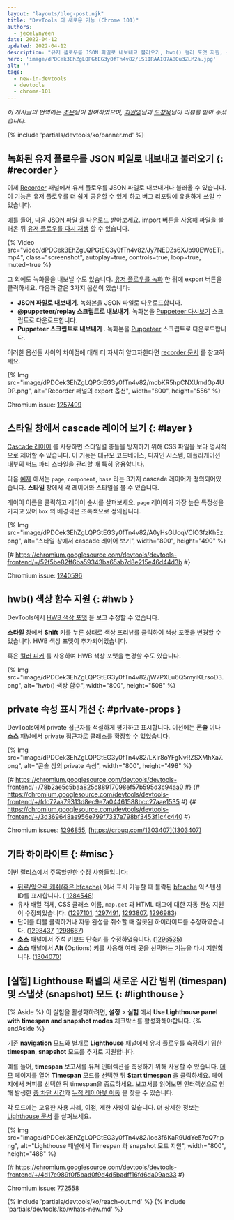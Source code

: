 ```yaml
---
layout: "layouts/blog-post.njk"
title: "DevTools 의 새로운 기능 (Chrome 101)"
authors:
  - jecelynyeen
date: 2022-04-12
updated: 2022-04-12
description: "유저 플로우를 JSON 파일로 내보내고 불러오기, hwb() 컬러 포맷 지원, 스타일 창에서 cascade 레이어 보기 등"
hero: 'image/dPDCek3EhZgLQPGtEG3y0fTn4v82/LS1IRAAIO7A8Qu3ZLM2a.jpg'
alt: ''
tags:
  - new-in-devtools
  - devtools
  - chrome-101
---
```


*이 게시글의 번역에는 [조은](https://developers.google.com/community/experts/directory/profile/profile-eun-cho)님이 참여하였으며, [최원영](https://www.linkedin.com/in/toruchoi)님과 [도창욱](https://developers.google.com/community/experts/directory/profile/profile-changwook-doh)님이 리뷰를 맡아 주셨습니다.*

{% include 'partials/devtools/ko/banner.md' %}

## 녹화된 유저 플로우를 JSON 파일로 내보내고 불러오기 {: #recorder }

이제 [Recorder](/docs/devtools/recorder) 패널에서 유저 플로우를 JSON 파일로 내보내거나 불러올 수 있습니다. 이 기능은 유저 플로우를 더 쉽게 공유할 수 있게 하고 버그 리포팅에 유용하게 쓰일 수 있습니다.

에를 들어, 다음 [JSON 파일](https://storage.googleapis.com/web-dev-uploads/file/dPDCek3EhZgLQPGtEG3y0fTn4v82/vzQbv2rUfTz2DEmx06Gv.json) 을 다운로드 받아보세요. import 버튼을 사용해 파일을 불러온 뒤 [유저 플로우를 다시 재생](/docs/devtools/recorder/#replay) 할 수 있습니다.

{% Video src="video/dPDCek3EhZgLQPGtEG3y0fTn4v82/Jy7NEDZs6XJb90EWqETj.mp4", class="screenshot", autoplay=true, controls=true, loop=true, muted=true %}

그 외에도 녹화물을 내보낼 수도 있습니다. [유저 플로우를 녹화](/docs/devtools/recorder/#record) 한 뒤에 export 버튼을 클릭하세요. 다음과 같은 3가지 옵션이 있습니다:

- **JSON 파일로 내보내기**. 녹화본을 JSON 파일로 다운로드합니다.
- **@puppeteer/replay 스크립트로 내보내기**. 녹화본을 [Puppeteer 다시보기](https://github.com/puppeteer/replay) 스크립트로 다운로드합니다. 
- **Puppeteer 스크립트로 내보내기** . 녹화본을 [Puppeteer](https://pptr.dev/) 스크립트로 다운로드합니다.

이러한 옵션들 사이의 차이점에 대해 더 자세히 알고자한다면 [recorder 문서](/docs/devtools/recorder/#export-flows) 를 참고하세요.

{% Img src="image/dPDCek3EhZgLQPGtEG3y0fTn4v82/mcbKR5hpCNXUmdGp4UDP.png", alt="Recorder 패널의 export 옵션", width="800", height="556" %}

Chromium issue: [1257499](https://crbug.com/1257499)


## 스타일 창에서 cascade 레이어 보기 {: #layer }

[Cascade 레이어](/blog/cascade-layers/) 를 사용하면 스타일별 충돌을 방지하기 위해 CSS 파일을 보다 명시적으로 제어할 수 있습니다. 이 기능은 대규모 코드베이스, 디자인 시스템, 애플리케이션 내부의 써드 파티 스타일을 관리할 때 특히 유용합니다.

다음 [예제](https://jec.fyi/demo/cascade-layer) 에서는 `page`, `component`, `base` 라는 3가지 cascade 레이어가 정의되어있습니다. **스타일** 창에서 각 레이어와 스타일을 볼 수 있습니다.

레이어 이름을 클릭하고 레이어 순서를 살펴보세요. `page` 레이어가 가장 높은 특정성을 가지고 있어 `box` 의 배경색은 초록색으로 정의됩니다.

{% Img src="image/dPDCek3EhZgLQPGtEG3y0fTn4v82/A0yHsGUcqVCIO3fzKhEz.png", alt="스타일 창에서 cascade 레이어 보기", width="800", height="490" %}

{# https://chromium.googlesource.com/devtools/devtools-frontend/+/52f5be82ff6ba59343ba65ab7d8e215e46d44d3b #}

Chromium issue: [1240596](https://crbug.com/1240596)


## hwb() 색상 함수 지원 {: #hwb }

DevTools에서 [HWB 색상 포맷](https://drafts.csswg.org/css-color/#the-hwb-notation) 을 보고 수정할 수 있습니다.

**스타일** 창에서 **Shift** 키를 누른 상태로 색상 프리뷰를 클릭하여 색상 포맷을 변경할 수 있습니다. HWB 색상 포맷이 추가되어있습니다.

혹은 [컬러 피커](/docs/devtools/css/reference/#color-picker) 를 사용하여 HWB 색상 포맷을 변경할 수도 있습니다.

{% Img src="image/dPDCek3EhZgLQPGtEG3y0fTn4v82/jW7PXLu6Q5myiKLrsoD3.png", alt="hwb() 색상 함수", width="800", height="508" %}


## private 속성 표시 개선 {: #private-props }

DevTools에서 private 접근자를 적절하게 평가하고 표시합니다. 이전에는 **콘솔** 이나 **소스** 패널에서 private 접근자로 클래스를 확장할 수 없었습니다.

{% Img src="image/dPDCek3EhZgLQPGtEG3y0fTn4v82/LKir8oYFgNvRZSXMhXa7.png", alt="콘솔 상의 private 속성", width="800", height="498" %}

{# https://chromium.googlesource.com/devtools/devtools-frontend/+/78b2ae5c5baa825c88917098ef57b595d3c94aa0 #}
{# https://chromium.googlesource.com/devtools/devtools-frontend/+/fdc72aa79313d8ec9e7a04461588bcc27aae1535 #}
{# https://chromium.googlesource.com/devtools/devtools-frontend/+/3d369648ae956e799f7337e798bf3453f1c4c440 #}

Chromium issues: [1296855](https://crbug.com/1296855), [https://crbug.com/1303407](1303407)


## 기타 하이라이트 {: #misc }

이번 릴리스에서 주목할만한 수정 사항들입니다:

- [뒤로/앞으로 캐쉬(혹은 bfcache)](/blog/new-in-devtools-98/#bfcache) 에서 표시 가능할 때 블락된 [bfcache](https://web.dev/bfcache/) 익스텐션 ID를 표시합니다. ( [1284548](https://crbug.com/1284548))
- 유사 배열 객체, CSS 클래스 이름, `map.get` 과 HTML 태그에 대한 자동 완성 지원이 수정되었습니다. ([1297101](https://crbug.com/1297101), [1297491](https://crbug.com/1297491), [1293807](https://crbug.com/1293807), [1296983](https://crbug.com/1296983))
- 단어를 더블 클릭하거나 자동 완성을 취소할 때 잘못된 하이라이트를 수정하였습니다. ([1298437](https://crbug.com/1298437), [1298667](https://crbug.com/1298667))
- **소스** 패널에서 주석 키보드 단축키를 수정하였습니다. ([1296535](https://crbug.com/1296535))
- **소스** 패널에서 **Alt** (Options) 키를 사용해 여러 곳을 선택하는 기능을 다시 지원합니다. ([1304070](https://crbug.com/1304070))

 
## [실험] Lighthouse 패널의 새로운 시간 범위 (timespan) 및 스냅샷 (snapshot) 모드 {: #lighthouse }

{% Aside %}
이 실험을 활성화하려면, **설정** > **실험** 에서 **Use Lighthouse panel with timespan and snapshot modes** 체크박스를 활성화해야합니다.
{% endAside %}

기존 **navigation** 모드와 별개로 **Lighthouse** 패널에서 유저 플로우를 측정하기 위한 **timespan**, **snapshot** 모드를 추가로 지원합니다.

예를 들어, **timespan** 보고서를 유저 인터렉션을 측정하기 위해 사용할 수 있습니다. [데모](https://coffee-cart.netlify.app/) 페이지를 열어 **Timespan** 모드를 선택한 뒤 **Start timespan** 을 클릭하세요. 페이지에서 커피를 선택한 뒤 timespan을 종료하세요. 보고서를 읽어보면 인터렉션으로 인해 발생한 [총 차단 시간](https://web.dev/tbt/)과 [누적 레이아웃 이동](https://web.dev/cls/) 을 찾을 수 있습니다.

각 모드에는 고유한 사용 사례, 이점, 제한 사항이 있습니다. 더 상세한 정보는 [Lighthouse 문서](https://github.com/GoogleChrome/lighthouse/blob/master/docs/user-flows.md) 를 살펴보세요.

{% Img src="image/dPDCek3EhZgLQPGtEG3y0fTn4v82/loe3f6KaR9UdYe57oQ7r.png", alt="Lighthouse 패널에서 Timespan 과 snapshot 모드 지원", width="800", height="488" %}

{# https://chromium.googlesource.com/devtools/devtools-frontend/+/4d17e989f0f5bad0f9d4d5badff16fd6da09ae33 #}

Chromium issue: [772558](https://crbug.com/772558)

{% include 'partials/devtools/ko/reach-out.md' %}
{% include 'partials/devtools/ko/whats-new.md' %}
